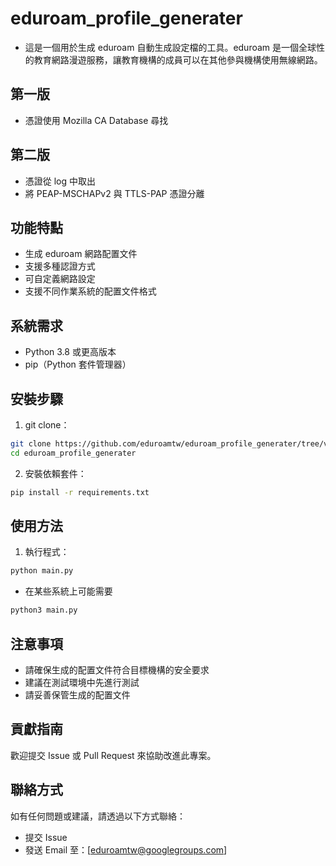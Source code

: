 # eduroam_profile_generater

- 這是一個用於生成 eduroam 自動生成設定檔的工具。eduroam 是一個全球性的教育網路漫遊服務，讓教育機構的成員可以在其他參與機構使用無線網路。

## 第一版
- 憑證使用 Mozilla CA Database 尋找

## 第二版

- 憑證從 log 中取出
- 將 PEAP-MSCHAPv2 與 TTLS-PAP 憑證分離

## 功能特點

- 生成 eduroam 網路配置文件
- 支援多種認證方式
- 可自定義網路設定
- 支援不同作業系統的配置文件格式

## 系統需求

- Python 3.8 或更高版本
- pip（Python 套件管理器）

## 安裝步驟

1. git clone：
```bash
git clone https://github.com/eduroamtw/eduroam_profile_generater/tree/version_2
cd eduroam_profile_generater
```

2. 安裝依賴套件：
```bash
pip install -r requirements.txt
```

## 使用方法

1. 執行程式：
```bash
python main.py
```

- 在某些系統上可能需要

```bash
python3 main.py
```

## 注意事項

- 請確保生成的配置文件符合目標機構的安全要求
- 建議在測試環境中先進行測試
- 請妥善保管生成的配置文件

## 貢獻指南

歡迎提交 Issue 或 Pull Request 來協助改進此專案。

## 聯絡方式

如有任何問題或建議，請透過以下方式聯絡：

- 提交 Issue
- 發送 Email 至：[eduroamtw@googlegroups.com]